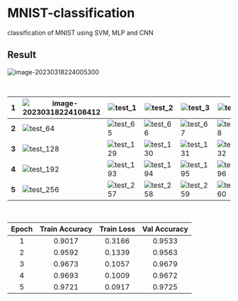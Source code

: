 # MNIST-classification
 classification of MNIST using SVM, MLP and CNN



## Result

![image-20230318224005300](D:\Project\MNIST-classification\README\image-20230318224005300.png)

<br>

| 1     | ![image-20230318224108412](D:\Project\MNIST-classification\README\image-20230318224108412.png) | ![test_1](D:\Project\MNIST-classification\README\test_1.bmp) | ![test_2](D:\Project\MNIST-classification\README\test_2.bmp) | ![test_3](D:\Project\MNIST-classification\README\test_3.bmp) | ![test_4](D:\Project\MNIST-classification\README\test_4.bmp) | ![test_5](D:\Project\MNIST-classification\README\test_5.bmp) | ![test_6](D:\Project\MNIST-classification\README\test_6.bmp) | ![test_7](D:\Project\MNIST-classification\README\test_7.bmp) | ![test_8](D:\Project\MNIST-classification\README\test_8.bmp) | ![test_9](D:\Project\MNIST-classification\README\test_9.bmp) | ![test_10](D:\Project\MNIST-classification\README\test_10.bmp) | ![test_11](D:\Project\MNIST-classification\README\test_11.bmp) |
| ----- | ------------------------------------------------------------ | ------------------------------------------------------------ | ------------------------------------------------------------ | ------------------------------------------------------------ | ------------------------------------------------------------ | ------------------------------------------------------------ | ------------------------------------------------------------ | ------------------------------------------------------------ | ------------------------------------------------------------ | ------------------------------------------------------------ | ------------------------------------------------------------ | ------------------------------------------------------------ |
| **2** | ![test_64](D:\Project\MNIST-classification\README\test_64.bmp) | ![test_65](D:\Project\MNIST-classification\README\test_65.bmp) | ![test_66](D:\Project\MNIST-classification\README\test_66.bmp) | ![test_67](D:\Project\MNIST-classification\README\test_67.bmp) | ![test_68](D:\Project\MNIST-classification\README\test_68.bmp) | ![test_69](D:\Project\MNIST-classification\README\test_69.bmp) | ![test_70](D:\Project\MNIST-classification\README\test_70.bmp) | ![test_71](D:\Project\MNIST-classification\README\test_71.bmp) | ![test_72](D:\Project\MNIST-classification\README\test_72.bmp) | ![test_73](D:\Project\MNIST-classification\README\test_73.bmp) | ![test_74](D:\Project\MNIST-classification\README\test_74.bmp) | ![test_75](D:\Project\MNIST-classification\README\test_75.bmp) |
| **3** | ![test_128](D:\Project\MNIST-classification\README\test_128.bmp) | ![test_129](D:\Project\MNIST-classification\README\test_129.bmp) | ![test_130](D:\Project\MNIST-classification\README\test_130.bmp) | ![test_131](D:\Project\MNIST-classification\README\test_131.bmp) | ![test_132](D:\Project\MNIST-classification\README\test_132.bmp) | ![test_133](D:\Project\MNIST-classification\README\test_133.bmp) | ![test_134](D:\Project\MNIST-classification\README\test_134.bmp) | ![test_135](D:\Project\MNIST-classification\README\test_135.bmp) | ![test_136](D:\Project\MNIST-classification\README\test_136.bmp) | ![test_137](D:\Project\MNIST-classification\README\test_137.bmp) | ![test_138](D:\Project\MNIST-classification\README\test_138.bmp) | ![test_139](D:\Project\MNIST-classification\README\test_139.bmp) |
| **4** | ![test_192](D:\Project\MNIST-classification\README\test_192.bmp) | ![test_193](D:\Project\MNIST-classification\README\test_193.bmp) | ![test_194](D:\Project\MNIST-classification\README\test_194.bmp) | ![test_195](D:\Project\MNIST-classification\README\test_195.bmp) | ![test_196](D:\Project\MNIST-classification\README\test_196.bmp) | ![test_197](D:\Project\MNIST-classification\README\test_197.bmp) | ![test_198](D:\Project\MNIST-classification\README\test_198.bmp) | ![test_199](D:\Project\MNIST-classification\README\test_199.bmp) | ![test_200](D:\Project\MNIST-classification\README\test_200.bmp) | ![test_201](D:\Project\MNIST-classification\README\test_201.bmp) | ![test_202](D:\Project\MNIST-classification\README\test_202.bmp) | ![test_203](D:\Project\MNIST-classification\README\test_203.bmp) |
| **5** | ![test_256](D:\Project\MNIST-classification\README\test_256.bmp) | ![test_257](D:\Project\MNIST-classification\README\test_257.bmp) | ![test_258](D:\Project\MNIST-classification\README\test_258.bmp) | ![test_259](D:\Project\MNIST-classification\README\test_259.bmp) | ![test_260](D:\Project\MNIST-classification\README\test_260.bmp) | ![test_261](D:\Project\MNIST-classification\README\test_261.bmp) | ![test_262](D:\Project\MNIST-classification\README\test_262.bmp) | ![test_263](D:\Project\MNIST-classification\README\test_263.bmp) | ![test_264](D:\Project\MNIST-classification\README\test_264.bmp) | ![test_265](D:\Project\MNIST-classification\README\test_265.bmp) | ![test_266](D:\Project\MNIST-classification\README\test_266.bmp) | ![test_267](D:\Project\MNIST-classification\README\test_267.bmp) |

<br>

| Epoch | Train Accuracy | Train Loss | Val Accuracy |
| :---: | :------------: | :--------: | :----------: |
| 1     | 0.9017         | 0.3166     | 0.9533       |
| 2     | 0.9592         | 0.1339     | 0.9563       |
| 3     | 0.9673         | 0.1057     | 0.9679       |
| 4     | 0.9693         | 0.1009     | 0.9672       |
| 5     | 0.9721         | 0.0917     | 0.9725       |


